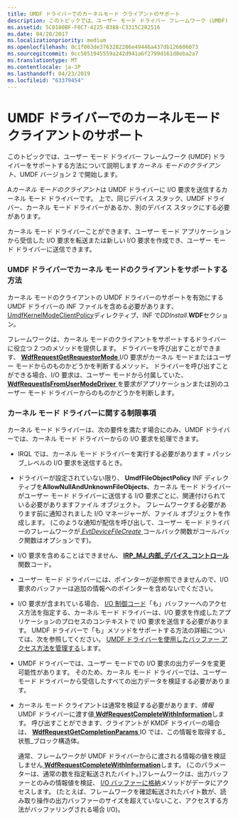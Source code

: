 ```yaml
---
title: UMDF ドライバーでのカーネルモード クライアントのサポート
description: このトピックでは、ユーザー モード ドライバー フレームワーク (UMDF) ドライバーが UMDF バージョン 2 以降、カーネル モードのクライアントをサポートする方法について説明します。
ms.assetid: 5C0180BF-F0C7-4225-8388-C3315C282516
ms.date: 04/20/2017
ms.localizationpriority: medium
ms.openlocfilehash: 0c1f063de3763282286e49446a437db126606073
ms.sourcegitcommit: 0cc5051945559a242d941a6f2799d161d8eba2a7
ms.translationtype: MT
ms.contentlocale: ja-JP
ms.lasthandoff: 04/23/2019
ms.locfileid: "63379454"
---
```

# <a name="supporting-kernel-mode-clients-in-umdf-drivers"></a>UMDF ドライバーでのカーネルモード クライアントのサポート


このトピックでは、ユーザー モード ドライバー フレームワーク (UMDF) ドライバーをサポートする方法について説明します*カーネル モードのクライアント*、UMDF バージョン 2 で開始します。

A*カーネル モードのクライアント*は UMDF ドライバーに I/O 要求を送信するカーネル モード ドライバーです。 上で、同じデバイス スタック、UMDF ドライバー、カーネル モード ドライバーがあるか、別のデバイス スタックにする必要があります。

カーネル モード ドライバーことができます、ユーザー モード アプリケーションから受信した I/O 要求を転送または新しい I/O 要求を作成でき、ユーザー モード ドライバーに送信できます。

### <a href="" id="how-to-support-kernel-mode-clients-in-a-umdf-based-driver"></a>UMDF ドライバーでカーネル モードのクライアントをサポートする方法

カーネル モードのクライアントの UMDF ドライバーのサポートを有効にする UMDF ドライバーの INF ファイルを含める必要があります、 [UmdfKernelModeClientPolicy](specifying-wdf-directives-in-inf-files.md)ディレクティブ、INF で*DDInstall*.**WDF**セクション。

フレームワークは、カーネル モードのクライアントをサポートするドライバーに役立つ 2 つのメソッドを提供します。 ドライバーを呼び出すことができます、 [ **WdfRequestGetRequestorMode** ](https://msdn.microsoft.com/library/windows/hardware/ff549971) I/O 要求がカーネル モードまたはユーザー モードからのものかどうかを判断するメソッド。 ドライバーを呼び出すことができる場合、I/O 要求は、ユーザー モードから付属していた、 [ **WdfRequestIsFromUserModeDriver** ](https://msdn.microsoft.com/library/windows/hardware/dn265620)を要求がアプリケーションまたは別のユーザー モード ドライバーからのものかどうかを判断します。

### <a name="restrictions-on-kernel-mode-drivers"></a>カーネル モード ドライバーに関する制限事項

カーネル モード ドライバーは、次の要件を満たす場合にのみ、UMDF ドライバーでは、カーネル モード ドライバーからの I/O 要求を処理できます。

-   IRQL では、カーネル モード ドライバーを実行する必要があります = パッシブ\_レベルの I/O 要求を送信するとき。

-   ドライバーが設定されていない限り、 **UmdfFileObjectPolicy** INF ディレクティブを**AllowNullAndUnknownFileObjects**、カーネル モード ドライバーがユーザー モード ドライバーに送信する I/O 要求ごとに、関連付けられている必要がありますファイル オブジェクト。 フレームワークする必要があります前に通知されました I/O マネージャーが、ファイル オブジェクトを作成します。 (このような通知が配信を呼び出して、ユーザー モード ドライバーのフレームワークが[ *EvtDeviceFileCreate* ](https://msdn.microsoft.com/library/windows/hardware/ff540868)コールバック関数がコールバック関数はオプションです)。

-   I/O 要求を含めることはできません、 [ **IRP\_MJ\_内部\_デバイス\_コントロール**](https://msdn.microsoft.com/library/windows/hardware/ff550766)関数コード。

-   ユーザー モード ドライバーには、ポインターが逆参照できませんので、I/O 要求のバッファーは追加の情報へのポインターを含めないでください。

-   I/O 要求が含まれている場合、 [I/O 制御コード](https://msdn.microsoft.com/library/windows/hardware/ff565406)「も」バッファーへのアクセス方法を指定する、カーネル モード ドライバーは、I/O 要求を作成したアプリケーションのプロセスのコンテキストで I/O 要求を送信する必要があります。 UMDF ドライバーで「も」メソッドをサポートする方法の詳細については、次を参照してください。 [UMDF ドライバーを使用したバッファー アクセス方法を管理する](managing-buffer-access-methods-in-umdf-drivers.md)します。

-   UMDF ドライバーでは、ユーザー モードでの I/O 要求の出力データを変更可能性があります。 そのため、カーネル モード ドライバーでは、ユーザー モード ドライバーから受信したすべての出力データを検証する必要があります。

-   カーネル モード クライアントは通常を検証する必要があります、*情報*UMDF ドライバーに渡す値[ **WdfRequestCompleteWithInformation**](https://msdn.microsoft.com/library/windows/hardware/ff549948)します。 呼び出すことができます、クライアントが KMDF ドライバーの場合は、 [ **WdfRequestGetCompletionParams** ](https://msdn.microsoft.com/library/windows/hardware/ff549961) IO では、この情報を取得する\_状態\_ブロック構造体。

    通常、フレームワークが UMDF ドライバーからに渡される情報の値を検証しません[ **WdfRequestCompleteWithInformation**](https://msdn.microsoft.com/library/windows/hardware/ff549948)します。 (このパラメーターは、通常の数を指定転送されたバイト。)フレームワークは、出力バッファーとのみの情報値を検証、 [I/O バッファーに格納](https://msdn.microsoft.com/library/windows/hardware/ff540701#direct)メソッドがデータにアクセスします。 (たとえば、フレームワークを確認転送されたバイト数が、読み取り操作の出力バッファーのサイズを超えていないこと、アクセスする方法がバッファリングされる場合 I/O)。

 

 





